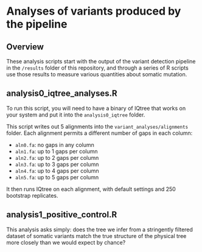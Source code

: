 # Analyses of variants produced by the pipeline

## Overview
These analysis scripts start with the output of the variant detection pipeline in the `/results` folder of this repository, and through a series of R scripts use those results to measure various quantities about somatic mutation.

## analysis0_iqtree_analyses.R
To run this script, you will need to have a binary of IQtree that works on your system and put it into the `analysis0_iqtree` folder.

This script writes out 5 alignments into the `variant_analyses/alignments` folder. Each alignment permits a different number of gaps in each column:

* `aln0.fa`: no gaps in any column
* `aln1.fa`: up to 1 gaps per column
* `aln2.fa`: up to 2 gaps per column
* `aln3.fa`: up to 3 gaps per column
* `aln4.fa`: up to 4 gaps per column
* `aln5.fa`: up to 5 gaps per column

It then runs IQtree on each alignment, with default settings and 250 bootstrap replicates.

## analysis1_positive_control.R
This analysis asks simply: does the tree we infer from a stringently filtered dataset of somatic variants match the true structure of the physical tree more closely than we would expect by chance?


